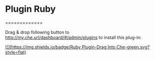 # Plugin Ruby
=============


Drag & drop following button to http://my.che.url/dashboard/#/admin/plugins to install this plug-in:

[![](https://img.shields.io/badge/Ruby Plugin-Drag Into Che-green.svg?style=flat)](http://eclipse.org/che/?install&uri=mvn:org.eclipse.che.plugin:che-plugin-ruby-ext-ruby:CURRENT)